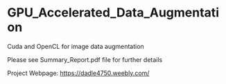 # GPU_Accelerated_Data_Augmentation
Cuda and OpenCL for image data augmentation

Please see Summary_Report.pdf file for further details

Project Webpage: https://dadle4750.weebly.com/
